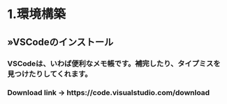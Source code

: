 <h1>1.環境構築</h1>
<h2>»VSCodeのインストール</h2>
<h3>VSCodeは、いわば便利なメモ帳です。補完したり、タイプミスを見つけたりしてくれます。</h3>
<h3>Download link → https://code.visualstudio.com/download </h3>
